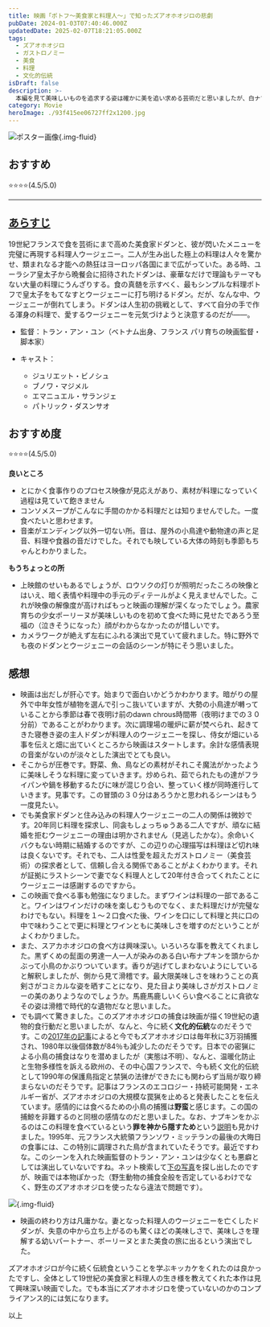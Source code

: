 ```yaml
---
title: 映画「ポトフ〜美食家と料理人〜」で知ったズアオホオジロの悲劇
pubDate: 2024-01-03T07:40:46.000Z
updatedDate: 2025-02-07T18:21:05.000Z
tags:
  - ズアオホオジロ
  - ガストロノミー
  - 美食
  - 料理
  - 文化的伝統
isDraft: false
description: >-
  本編を見て美味しいものを追求する姿は確かに美を追い求める芸術だと思いましたが、白ナプキンを被って小鳥を貪る料理が調べてみると最近まで続いていた（る）食文化である事を知ってとても残念でした。美食の世界を教えてくれたこの映画に感謝ですが、映画の中で本物の小鳥を使っていないのか、コンプライアンスの観点で気になりました。
category: Movie
heroImage: ./93f415ee06727ff2x1200.jpg
---
```




![ポスター画像](https://object-storage.tyo2.conoha.io/v1/nc_2520d9a1_blog-astro-assets/blog-astro-assets/93f415ee06727ff2x1200.jpg){.img-fluid}

## おすすめ
⭐️⭐️⭐️⭐️(4.5/5.0)


------

## [あらすじ](https://ttcg.jp/movie/1035200.html)

19世紀フランスで食を芸術にまで高めた美食家ドダンと、彼が閃いたメニューを完璧に再現する料理人ウージェニー。二人が生み出した極上の料理は人々を驚かせ、類まれなる才能への熱狂はヨーロッパ各国にまで広がっていた。ある時、ユーラシア皇太子から晩餐会に招待されたドダンは、豪華なだけで理論もテーマもない大量の料理にうんざりする。食の真髄を示すべく、最もシンプルな料理ポトフで皇太子をもてなすとウージェニーに打ち明けるドダン。だが、なんな中、ウージェニーが倒れてしまう。ドダンは人生初の挑戦として、すべて自分の手で作る渾身の料理で、愛するウージェニーを元気づけようと決意するのだが――。

- 監督：トラン・アン・ユン（ベトナム出身、フランス パリ育ちの映画監督・脚本家）

- キャスト：

  - ジュリエット・ビノシュ
  - ブノワ・マジメル
  - エマニュエル・サランジェ
  - パトリック・ダスンサオ

## おすすめ度

  ⭐️⭐️⭐️⭐️(4.5/5.0)

**良いところ**

- とにかく食事作りのプロセス映像が見応えがあり、素材が料理になっていく過程は見ていて飽きません
- コンソメスープがこんなに手間のかかる料理だとは知りませんでした。一度食べたいと思わせます。
- 音楽がエンディング以外一切ない所。音は、屋外の小鳥達や動物達の声と足音、料理や食器の音だけでした。それでも映している大体の時刻も季節もちゃんとわかりました。

**もうちょっとの所**

- 上映館のせいもあるでしょうが、ロウソクの灯りが照明だったころの映像とはいえ、暗く表情や料理中の手元のディテールがよく見えませんでした。これが映像の解像度が高ければもっと映画の理解が深くなったでしょう。農家育ちの少女ポーリーヌが美味しいものを初めて食べた時に見せたであろう至福の（泣きそうになった）顔がわからなかったのが惜しいです。
- カメラワークが絶えず左右にふれる演出で見ていて疲れました。特に野外でも夜のドダンとウージェニーの会話のシーンが特にそう思いました。

## 感想

- 映画は出だしが肝心です。始まりで面白いかどうかわかります。暗がりの屋外で中年女性が植物を選んで引っこ抜いていますが、大勢の小鳥達が囀っていることから季節は春で夜明け前のdawn chrous時間帯（夜明けまでの３０分前）であることがわかります。次に調理場の暖炉に薪が焚べられ、起きてきた寝巻き姿の主人ドダンが料理人のウージェニーを探し、侍女が畑にいる事を伝えと畑に出ていくところから映画はスタートします。余計な感情表現の音楽がないのが淡々とした演出でとても良い。
- そこからが圧巻です。野菜、魚、鳥などの素材がそれこそ魔法がかったように美味しそうな料理に変っていきます。炒められ、茹でられたもの達がフライパンや鍋を移動するたびに味が混じり合い、整っていく様が同時進行していきます。見事です。この冒頭の３０分はあろうかと思われるシーンはもう一度見たい。
- でも美食家ドダンと住み込みの料理人ウージェニーの二人の関係は微妙です。20年同じ料理を探求し、同衾もしょっちゅうある二人ですが、頑なに結婚を拒むウージェニーの理由は明かされません（見逃したかな）。余命いくバクもない時期に結婚するのですが、この辺りの心理描写は料理ほど切れ味は良くないです。それでも、二人は性愛を超えたガストロノミー（美食芸術）の探求者として、信頼し合える関係であることがよくわかります。それが証拠にラストシーンで妻でなく料理人として20年付き合ってくれたことにウージェニーは感謝するのですから。
- この映画で食べる事も勉強になりました。まずワインは料理の一部であること。ワインはワインだけの味を楽しむうものでなく、また料理だけが完璧なわけでもない。料理を１〜２口食べた後、ワインを口にして料理と共に口の中で味わうことで更に料理とワインともに美味しさを増すのだということがよくわかりました。
- また、スアカホオジロの食べ方は興味深い。いろいろな事を教えてくれました。黒ずくめの髭面の男達一人一人が染みのある白い布ナプキンを頭からかぶって小鳥のかぶりついています。香りが逃げてしまわないようにしていると解釈しましたが、側から見て滑稽です。最大限美味しさを味わうことの真剣さがコミカルな姿を晒すことになり、見た目より美味しさがガストロノミーの美のありようなのでしょうか。馬鹿馬鹿しいくらい食べることに貪欲なその姿は滑稽で時代的な遺物だなと思いました。
- でも調べて驚きました。このズアオホオジロの捕食は映画が描く19世紀の遺物的食行動だと思いましたが、なんと、今に続く**文化的伝統**なのだそうです。この[2017年の記事](https://tokyo.birdlife.org/archives/world/13900)によると今でもズアオホオジロは毎年秋に3万羽捕獲され、1980年以後個体数が84％も減少したのだそうです。日本での密猟による小鳥の捕食はなりを潜めましたが（実態は不明）、なんと、温暖化防止と生物多様性を訴える欧州の、その中心国フランスで、今も続く文化的伝統として1990年の保護鳥指定と禁猟の法律ができたにも関わらず当局が取り締まらないのだそうです。記事はフランスのエコロジー・持続可能開発・エネルギー省が、ズアオホオジロの大規模な罠猟を止めると発表したことを伝えています。感情的には食べるための小鳥の捕獲は**野蛮**と感じます。この国の捕鯨を非難するのと同根の感情なのだと思いました。なお、ナプキンをかぶるのはこの料理を食べているという**罪を神から隠すため**という[説明](https://en.wikipedia.org/wiki/Ortolan_bunting)も見かけました。1995年、元フランス大統領フランソワ・ミッテランの最後の大晦日の食事には、この特別に調理された鳥が含まれていたそうです。最近ですわな。このシーンを入れた映画監督のトラン・アン・ユンは少なくとも悪癖としては演出していないですね。ネット検索して[下の写真](https://jp.quora.com/%E4%BB%8A%E3%81%AF%E4%BD%9C%E3%82%8B%E4%BA%BA%E3%81%8C%E3%81%84%E3%81%AA%E3%81%84%E7%B5%B6%E6%BB%85%E3%81%97%E3%81%A6%E3%81%97%E3%81%BE%E3%81%A3%E3%81%9F%E6%96%99%E7%90%86%E3%81%A7%E9%9D%A2%E7%99%BD%E3%81%84)を探し出したのですが、映画では本物ぽかった（野生動物の捕食全般を否定しているわけでなく、野生のズアオホオジロを使ったなら違法で問題です）。

![](https://object-storage.tyo2.conoha.io/v1/nc_2520d9a1_blog-astro-assets/blog-astro-assets/main-qimg-3416920927e3feaa3b763661daacc867-pjlq){.img-fluid}

- 映画の終わり方は凡庸かな。妻となった料理人のウージェニーを亡くしたドダンが、失意の中から立ち上がるのも驚くほどの美味しさで、美味しさを理解する幼いパートナー、ポーリーヌとまた美食の旅に出るという演出でした。



ズアオホオジロが今に続く伝統食ということを学ぶキッカケをくれたのは良かったですし、全体として19世紀の美食家と料理人の生き様を教えてくれた本作は見て興味深い映画でした。でも本当にズアオホオジロを使っていないのかのコンプライアンス的には気になります。





以上
